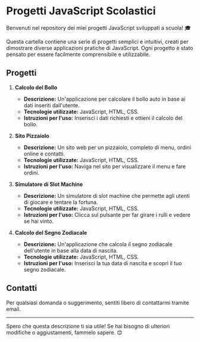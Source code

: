 

# Progetti JavaScript Scolastici

Benvenuti nel repository dei miei progetti JavaScript sviluppati a scuola! 🎓

Questa cartella contiene una serie di progetti semplici e intuitivi, creati per dimostrare diverse applicazioni pratiche di JavaScript. Ogni progetto è stato pensato per essere facilmente comprensibile e utilizzabile.

## Progetti

1. **Calcolo del Bollo**
   - **Descrizione:** Un'applicazione per calcolare il bollo auto in base ai dati inseriti dall'utente.
   - **Tecnologie utilizzate:** JavaScript, HTML, CSS.
   - **Istruzioni per l'uso:** Inserisci i dati richiesti e ottieni il calcolo del bollo.

2. **Sito Pizzaiolo**
   - **Descrizione:** Un sito web per un pizzaiolo, completo di menu, ordini online e contatti.
   - **Tecnologie utilizzate:** JavaScript, HTML, CSS.
   - **Istruzioni per l'uso:** Naviga nel sito per visualizzare il menu e fare ordini.

3. **Simulatore di Slot Machine**
   - **Descrizione:** Un simulatore di slot machine che permette agli utenti di giocare e tentare la fortuna.
   - **Tecnologie utilizzate:** JavaScript, HTML, CSS.
   - **Istruzioni per l'uso:** Clicca sul pulsante per far girare i rulli e vedere se hai vinto.

4. **Calcolo del Segno Zodiacale**
   - **Descrizione:** Un'applicazione che calcola il segno zodiacale dell'utente in base alla data di nascita.
   - **Tecnologie utilizzate:** JavaScript, HTML, CSS.
   - **Istruzioni per l'uso:** Inserisci la tua data di nascita e scopri il tuo segno zodiacale.

## Contatti

Per qualsiasi domanda o suggerimento, sentiti libero di contattarmi tramite email.

---

Spero che questa descrizione ti sia utile! Se hai bisogno di ulteriori modifiche o aggiustamenti, fammelo sapere. 😊
